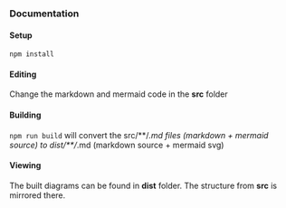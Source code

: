 ### Documentation

#### Setup

`npm install`

#### Editing

Change the markdown and mermaid code in the **src** folder

#### Building

`npm run build` will convert the src/\*\*/*.md files (markdown + mermaid source) to dist/\*\*/*.md (markdown source + mermaid svg)

#### Viewing

The built diagrams can be found in **dist** folder. The structure from **src** is mirrored there.